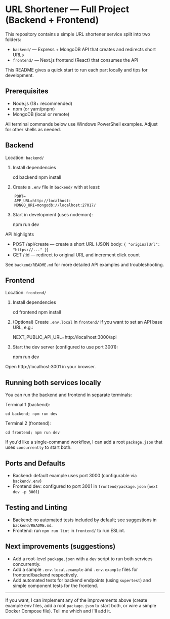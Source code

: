 # URL Shortener — Full Project (Backend + Frontend)

This repository contains a simple URL shortener service split into two folders:

- `backend/` — Express + MongoDB API that creates and redirects short URLs
- `frontend/` — Next.js frontend (React) that consumes the API

This README gives a quick start to run each part locally and tips for development.

## Prerequisites

- Node.js (18+ recommended)
- npm (or yarn/pnpm)
- MongoDB (local or remote)

All terminal commands below use Windows PowerShell examples. Adjust for other shells as needed.

## Backend

Location: `backend/`

1.  Install dependencies

    cd backend
    npm install

2.  Create a `.env` file in `backend/` with at least:
```
    PORT=
    APP_URL=http://localhost:
    MONGO_URI=mongodb://localhost:27017/
```

3. Start in development (uses nodemon):

    npm run dev

API highlights

- POST /api/create — create a short URL (JSON body: `{ "originalUrl": "https://..." }`)
- GET /:id — redirect to original URL and increment click count

See `backend/README.md` for more detailed API examples and troubleshooting.

## Frontend

Location: `frontend/`

1. Install dependencies

    cd frontend
    npm install

2. (Optional) Create `.env.local` in `frontend/` if you want to set an API base URL, e.g.:

    NEXT_PUBLIC_API_URL=http://localhost:3000/api

3. Start the dev server (configured to use port 3001):

    npm run dev

Open http://localhost:3001 in your browser.

## Running both services locally

You can run the backend and frontend in separate terminals:

Terminal 1 (backend):

    cd backend; npm run dev

Terminal 2 (frontend):

    cd frontend; npm run dev

If you'd like a single-command workflow, I can add a root `package.json` that uses `concurrently` to start both.

## Ports and Defaults

- Backend: default example uses port 3000 (configurable via `backend/.env`)
- Frontend dev: configured to port 3001 in `frontend/package.json` (`next dev -p 3001`)

## Testing and Linting

- Backend: no automated tests included by default; see suggestions in `backend/README.md`.
- Frontend: run `npm run lint` in `frontend/` to run ESLint.

## Next improvements (suggestions)

- Add a root-level `package.json` with a `dev` script to run both services concurrently.
- Add a sample `.env.local.example` and `.env.example` files for frontend/backend respectively.
- Add automated tests for backend endpoints (using `supertest`) and simple component tests for the frontend.

---

If you want, I can implement any of the improvements above (create example env files, add a root `package.json` to start both, or wire a simple Docker Compose file). Tell me which and I'll add it.
```
